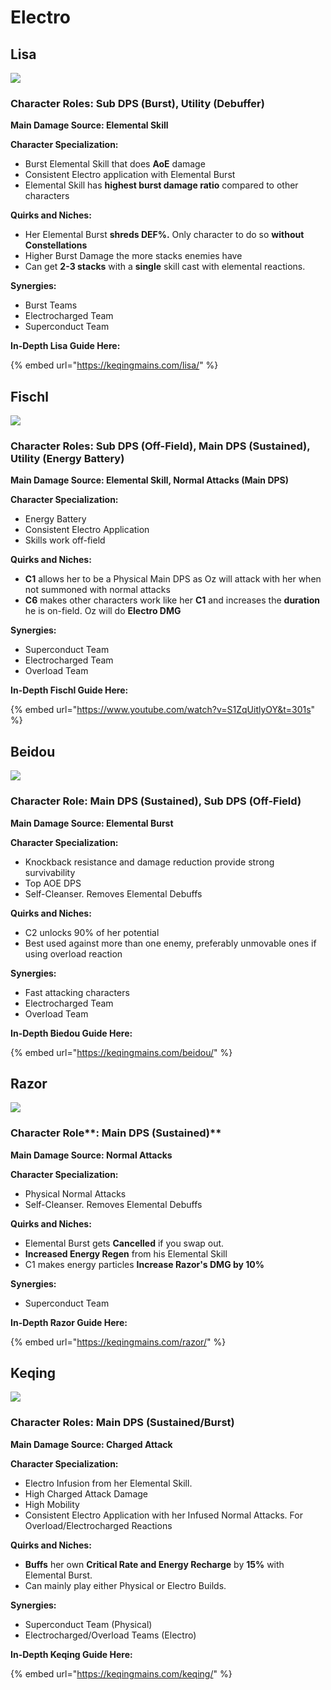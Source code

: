 # Electro

## Lisa

![](../.gitbook/assets/character_lisa_portrait.png)

### Character Role**s: Sub DPS \(Burst\), Utility \(Debuffer\)**

**Main Damage Source: Elemental Skill**

**Character Specialization:**

* Burst Elemental Skill that does **AoE** damage
* Consistent Electro application with Elemental Burst
* Elemental Skill has **highest burst damage ratio** compared to other characters

**Quirks and Niches:**

* Her Elemental Burst **shreds DEF%.** Only character to do so **without Constellations**
* Higher Burst Damage the more stacks enemies have
* Can get **2-3 stacks** with a **single** skill cast with elemental reactions.

**Synergies:**

* Burst Teams
* Electrocharged Team
* Superconduct Team

**In-Depth Lisa Guide Here:**

{% embed url="https://keqingmains.com/lisa/" %}

## **Fischl**

![](../.gitbook/assets/character_fischl_portrait.png)

### Character Roles: Sub DPS \(Off-Field\), Main DPS \(Sustained\), Utility \(Energy Battery\)

**Main Damage Source: Elemental Skill, Normal Attacks \(Main DPS\)**

**Character Specialization:**

* Energy Battery
* Consistent Electro Application
* Skills work off-field

**Quirks and Niches:**

* **C1** allows her to be a Physical Main DPS as Oz will attack with her when not summoned with normal attacks
* **C6** makes other characters work like her **C1** and increases the **duration** he is on-field. Oz will do **Electro DMG**

**Synergies:**

* Superconduct Team
* Electrocharged Team
* Overload Team

**In-Depth Fischl Guide Here:**

{% embed url="https://www.youtube.com/watch?v=S1ZqUitlyOY&t=301s" %}

## **Beidou**

![](../.gitbook/assets/character_beidou_portrait.png)

### Character Role: Main DPS \(Sustained\), Sub DPS \(Off-Field\)

**Main Damage Source: Elemental Burst**

**Character Specialization:**

* Knockback resistance and damage reduction provide strong survivability
* Top AOE DPS
* Self-Cleanser. Removes Elemental Debuffs

**Quirks and Niches:**

* C2 unlocks 90% of her potential
* Best used against more than one enemy, preferably unmovable ones if using overload reaction

**Synergies:**

* Fast attacking characters
* Electrocharged Team
* Overload Team

**In-Depth Biedou Guide Here:**

{% embed url="https://keqingmains.com/beidou/" %}

## Razor

![](../.gitbook/assets/character_razor_portrait.png)

### Character Role**: Main DPS \(Sustained\)**

**Main Damage Source: Normal Attacks**

**Character Specialization:**

* Physical Normal Attacks
* Self-Cleanser. Removes Elemental Debuffs

**Quirks and Niches:**

* Elemental Burst gets **Cancelled** if you swap out.
* **Increased Energy Regen** from his Elemental Skill
* C1 makes energy particles **Increase Razor's DMG by 10%**

**Synergies:**

* Superconduct Team

**In-Depth Razor Guide Here:**

{% embed url="https://keqingmains.com/razor/" %}

## **Keqing**

![](../.gitbook/assets/character_keqing_portrait.png)

### Character Roles: Main DPS \(Sustained/Burst\)

**Main Damage Source: Charged Attack**

**Character Specialization:**

* Electro Infusion from her Elemental Skill.
* High Charged Attack Damage
* High Mobility
* Consistent Electro Application with her Infused Normal Attacks. For Overload/Electrocharged Reactions

**Quirks and Niches:**

* **Buffs** her own **Critical Rate and Energy Recharge** by **15%** with Elemental Burst.
* Can mainly play either Physical or Electro Builds.

**Synergies:**

* Superconduct Team \(Physical\)
* Electrocharged/Overload Teams \(Electro\)

**In-Depth Keqing Guide Here:**

{% embed url="https://keqingmains.com/keqing/" %}

